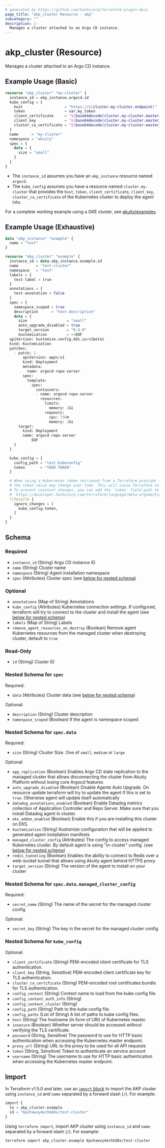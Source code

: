 ```yaml
---
# generated by https://github.com/hashicorp/terraform-plugin-docs
page_title: "akp_cluster Resource - akp"
subcategory: ""
description: |-
  Manages a cluster attached to an Argo CD instance.
---
```


# akp_cluster (Resource)

Manages a cluster attached to an Argo CD instance.

## Example Usage (Basic)
```terraform
resource "akp_cluster" "my-cluster" {
  instance_id = akp_instance.argocd.id
  kube_config = {
    host                   = "https://${cluster.my-cluster.endpoint}"
    token                  = var.my_token
    client_certificate     = "${base64decode(cluster.my-cluster.master_auth.0.client_certificate)}"
    client_key             = "${base64decode(cluster.my-cluster.master_auth.0.client_key)}"
    cluster_ca_certificate = "${base64decode(cluster.my-cluster.master_auth.0.cluster_ca_certificate)}"
  }
  name      = "my-cluster"
  namespace = "akuity"
  spec = {
    data = {
      size = "small"
    }
  }
}
```

- The `instance_id` assumes you have an `akp_instance` resource named `argocd`.
- The `kube_config` assumes you have a resource named `cluster.my-cluster` that provides the `host`, `token`, `client_certificate`, `client_key`, `cluster_ca_certificate` of the Kubernetes cluster to deploy the agent into.

For a complete working example using a GKE cluster, see [akuity/examples](https://github.com/akuity/examples/tree/main/terraform/akuity).

## Example Usage (Exhaustive)
```terraform
data "akp_instance" "example" {
  name = "test"
}

resource "akp_cluster" "example" {
  instance_id = data.akp_instance.example.id
  name        = "test-cluster"
  namespace   = "test"
  labels = {
    test-label = true
  }
  annotations = {
    test-annotation = false
  }
  spec = {
    namespace_scoped = true
    description      = "test-description"
    data = {
      size                  = "small"
      auto_upgrade_disabled = true
      target_version        = "0.4.0"
      kustomization         = <<EOF
  apiVersion: kustomize.config.k8s.io/v1beta1
  kind: Kustomization
  patches:
    - patch: |-
        apiVersion: apps/v1
        kind: Deployment
        metadata:
          name: argocd-repo-server
        spec:
          template:
            spec:
              containers:
              - name: argocd-repo-server
                resources:
                  limits:
                    memory: 2Gi
                  requests:
                    cpu: 750m
                    memory: 1Gi
      target:
        kind: Deployment
        name: argocd-repo-server
            EOF
    }
  }

  kube_config = {
    config_path = "test.kubeconfig"
    token       = "YOUR TOKEN"
  }

  # When using a Kubernetes token retrieved from a Terraform provider (e.g. aws_eks_cluster_auth or google_client_config) in the above `kube_config`,
  # the token value may change over time. This will cause Terraform to detect a diff in the `token` on each plan and apply.
  # To prevent constant changes, you can add the `token` field path to the `lifecycle` block's `ignore_changes` list:
  #  https://developer.hashicorp.com/terraform/language/meta-arguments/lifecycle#ignore_changes
  lifecycle {
    ignore_changes = [
      kube_config.token,
    ]
  }
}
```

<!-- schema generated by tfplugindocs -->
## Schema

### Required

- `instance_id` (String) Argo CD instance ID
- `name` (String) Cluster name
- `namespace` (String) Agent installation namespace
- `spec` (Attributes) Cluster spec (see [below for nested schema](#nestedatt--spec))

### Optional

- `annotations` (Map of String) Annotations
- `kube_config` (Attributes) Kubernetes connection settings. If configured, terraform will try to connect to the cluster and install the agent (see [below for nested schema](#nestedatt--kube_config))
- `labels` (Map of String) Labels
- `remove_agent_resources_on_destroy` (Boolean) Remove agent Kubernetes resources from the managed cluster when destroying cluster, default to `true`

### Read-Only

- `id` (String) Cluster ID

<a id="nestedatt--spec"></a>
### Nested Schema for `spec`

Required:

- `data` (Attributes) Cluster data (see [below for nested schema](#nestedatt--spec--data))

Optional:

- `description` (String) Cluster description
- `namespace_scoped` (Boolean) If the agent is namespace scoped

<a id="nestedatt--spec--data"></a>
### Nested Schema for `spec.data`

Required:

- `size` (String) Cluster Size. One of `small`, `medium` or `large`

Optional:

- `app_replication` (Boolean) Enables Argo CD state replication to the managed cluster that allows disconnecting the cluster from Akuity Platform without losing core Argocd features
- `auto_upgrade_disabled` (Boolean) Disable Agents Auto Upgrade. On resource update terraform will try to update the agent if this is set to `true`. Otherwise agent will update itself automatically
- `datadog_annotations_enabled` (Boolean) Enable Datadog metrics collection of Application Controller and Repo Server. Make sure that you install Datadog agent in cluster.
- `eks_addon_enabled` (Boolean) Enable this if you are installing this cluster on EKS.
- `kustomization` (String) Kustomize configuration that will be applied to generated agent installation manifests
- `managed_cluster_config` (Attributes) The config to access managed Kubernetes cluster. By default agent is using "in-cluster" config. (see [below for nested schema](#nestedatt--spec--data--managed_cluster_config))
- `redis_tunneling` (Boolean) Enables the ability to connect to Redis over a web-socket tunnel that allows using Akuity agent behind HTTPS proxy
- `target_version` (String) The version of the agent to install on your cluster

<a id="nestedatt--spec--data--managed_cluster_config"></a>
### Nested Schema for `spec.data.managed_cluster_config`

Required:

- `secret_name` (String) The name of the secret for the managed cluster config

Optional:

- `secret_key` (String) The key in the secret for the managed cluster config




<a id="nestedatt--kube_config"></a>
### Nested Schema for `kube_config`

Optional:

- `client_certificate` (String) PEM-encoded client certificate for TLS authentication.
- `client_key` (String, Sensitive) PEM-encoded client certificate key for TLS authentication.
- `cluster_ca_certificate` (String) PEM-encoded root certificates bundle for TLS authentication.
- `config_context` (String) Context name to load from the kube config file.
- `config_context_auth_info` (String)
- `config_context_cluster` (String)
- `config_path` (String) Path to the kube config file.
- `config_paths` (List of String) A list of paths to kube config files.
- `host` (String) The hostname (in form of URI) of Kubernetes master.
- `insecure` (Boolean) Whether server should be accessed without verifying the TLS certificate.
- `password` (String, Sensitive) The password to use for HTTP basic authentication when accessing the Kubernetes master endpoint.
- `proxy_url` (String) URL to the proxy to be used for all API requests
- `token` (String, Sensitive) Token to authenticate an service account
- `username` (String) The username to use for HTTP basic authentication when accessing the Kubernetes master endpoint.

## Import

In Terraform v1.5.0 and later, use an [`import` block](https://developer.hashicorp.com/terraform/language/import) to import the AKP cluster using `instance_id` and `name` separated by a forward slash (`/`). For example:

```terraform
import {
  to = akp_cluster.example
  id = "6pzhawvy4echbd8x/test-cluster"
}
```

Using `terraform import`, import AKP cluster using `instance_id` and `name` separated by a forward slash (`/`). For example:

```shell
terraform import akp_cluster.example 6pzhawvy4echbd8x/test-cluster
```
